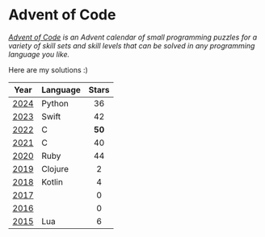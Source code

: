# Advent of Code
*[Advent of Code](https://adventofcode.com/) is an Advent calendar of small programming puzzles for a variety of skill sets and skill levels that can be solved in any programming language you like.*

Here are my solutions :)

| Year                                  | Language | Stars  |
| :-:                                   | :-       | :-:    |
| [2024](https://adventofcode.com/2024) | Python   | 36     |
| [2023](https://adventofcode.com/2023) | Swift    | 42     |
| [2022](https://adventofcode.com/2022) | C        | **50** |
| [2021](https://adventofcode.com/2021) | C        | 40     |
| [2020](https://adventofcode.com/2020) | Ruby     | 44     |
| [2019](https://adventofcode.com/2019) | Clojure  | 2      |
| [2018](https://adventofcode.com/2018) | Kotlin   | 4      |
| [2017](https://adventofcode.com/2017) |          | 0      |
| [2016](https://adventofcode.com/2016) |          | 0      |
| [2015](https://adventofcode.com/2015) | Lua      | 6      |
